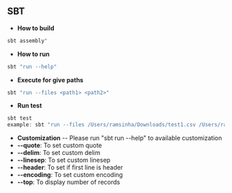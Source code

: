 ## SBT

* **How to build**
```scala
sbt assembly"
```

* **How to run**
```scala
sbt "run --help"
```

* **Execute for give paths**
```scala
sbt "run --files <path1> <path2>"
```

* **Run test**
```scala
sbt test
example: sbt "run --files /Users/ramsinha/Downloads/test1.csv /Users/ramsinha/Downloads/test.csv --top 2" 
```


* **Customization**
-- Please run "sbt run --help" to available customization
* **--quote**: To set custom quote 
* **--delim**: To set custom delim 
* **--linesep**: To set custom linesep 
* **--header**: To set if first line is header 
* **--encoding**: To set custom encoding 
* **--top**: To display number of records 
